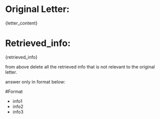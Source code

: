 # Original Letter:
{letter_content}


# Retrieved_info:
{retrieved_info}

from above delete all the retrieved info that is not relevant to the original letter.

answer only in format below:

#Format
- info1
- info2
- info3
